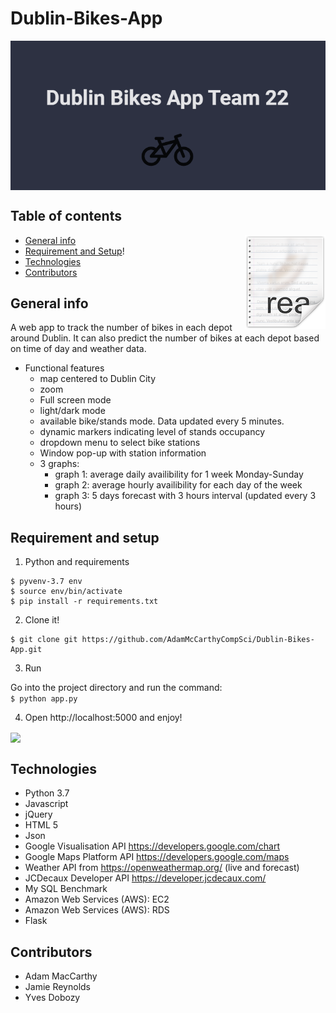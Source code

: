 # Dublin-Bikes-App

<img src="/images/splash.png" align="center" />

## Table of contents
<img src="/images/readme.png" align="right" />

* [General info](#general-info)
* [Requirement and Setup](#setup)!
* [Technologies](#technologies)
* [Contributors](#contributors)


## General info
A web app to track the number of bikes in each depot around Dublin. It can also predict the number of bikes at each depot based on time of day and weather data.

- Functional features
  - map centered to Dublin City
  - zoom
  - Full screen mode
  - light/dark mode
  - available bike/stands mode. Data updated every 5 minutes.
  - dynamic markers indicating level of stands occupancy 
  - dropdown menu to select bike stations
  - Window pop-up with station information
  - 3 graphs:
    - graph 1: average daily availibility for 1 week Monday-Sunday
    - graph 2: average hourly availibility for each day of the week
    - graph 3: 5 days forecast with 3 hours interval (updated every 3 hours)

## Requirement and setup

1. Python and requirements
```
$ pyvenv-3.7 env
$ source env/bin/activate
$ pip install -r requirements.txt
```

2. Clone it!

```
$ git clone git https://github.com/AdamMcCarthyCompSci/Dublin-Bikes-App.git
```

3. Run

Go into the project directory and run the command:<br>
```$ python app.py```

4. Open http://localhost:5000 and enjoy!

<img src="/images/finalscreen.png" align="center" />

## Technologies

* Python 3.7
* Javascript
* jQuery
* HTML 5
* Json
* Google Visualisation API https://developers.google.com/chart
* Google Maps Platform API https://developers.google.com/maps
* Weather API from https://openweathermap.org/ (live and forecast)
* JCDecaux Developer API https://developer.jcdecaux.com/
* My SQL Benchmark
* Amazon Web Services (AWS): EC2
* Amazon Web Services (AWS): RDS
* Flask


## Contributors

- Adam MacCarthy
- Jamie Reynolds
- Yves Dobozy

